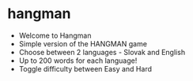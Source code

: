 # hangman
- Welcome to Hangman
- Simple version of the HANGMAN game
- Choose between 2 languages - Slovak and English
- Up to 200 words for each language!
- Toggle difficulty between Easy and Hard